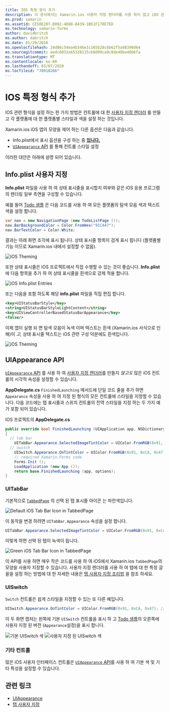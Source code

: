 ```yaml
---
title: IOS 특정 형식 추가
description: 이 문서에서는 Xamarin.ios 사용자 지정 렌더러를 사용 하지 않고 iOS 관련 모양을 설정 하는 방법을 설명 합니다.
ms.prod: xamarin
ms.assetid: CE50E207-D092-4D88-8439-1B51F178E7ED
ms.technology: xamarin-forms
author: davidbritch
ms.author: dabritch
ms.date: 01/29/2016
ms.openlocfilehash: 24d86c54ea4b346e1c165b28c6b62f5a98390d64
ms.sourcegitcommit: eedc6032eb5328115cb0d99ca9c8de48be40b6fa
ms.translationtype: MT
ms.contentlocale: ko-KR
ms.lasthandoff: 03/07/2020
ms.locfileid: "78918266"
---
```

# <a name="adding-ios-specific-formatting"></a>IOS 특정 형식 추가

IOS 관련 형식을 설정 하는 한 가지 방법은 컨트롤에 대 한 [사용자 지정 렌더러](~/xamarin-forms/app-fundamentals/custom-renderer/index.md) 를 만들고 각 플랫폼에 대 한 플랫폼별 스타일과 색을 설정 하는 것입니다.

Xamarin.ios iOS 앱의 모양을 제어 하는 다른 옵션은 다음과 같습니다.

- Info.plist에서 표시 옵션을 구성 하는 중 [ **입니다.** ](#info-plist)
- [`UIAppearance` API](#uiappearance) 를 통해 컨트롤 스타일 설정

이러한 대안은 아래에 설명 되어 있습니다.

<a name="info-plist"/>

## <a name="customizing-infoplist"></a>Info.plist 사용자 지정

**Info.plist** 파일을 사용 하 여 상태 표시줄을 표시할지 여부와 같은 iOS 응용 프로그램의 렌더링 일부 측면을 구성할 수 있습니다.

예를 들어 [Todo 샘플](https://docs.microsoft.com/samples/xamarin/xamarin-forms-samples/todo) 은 다음 코드를 사용 하 여 모든 플랫폼의 탐색 모음 색과 텍스트 색을 설정 합니다.

```csharp
var nav = new NavigationPage (new TodoListPage ());
nav.BarBackgroundColor = Color.FromHex("91CA47");
nav.BarTextColor = Color.White;
```

결과는 아래 화면 조각에 표시 됩니다. 상태 표시줄 항목이 검게 표시 됩니다 (플랫폼별 기능 이므로 Xamarin.ios 내에서 설정할 수 없음).

![](theme-images/status-default-sml.png "iOS Theming")

또한 상태 표시줄은 iOS 프로젝트에서 직접 수행할 수 있는 것이 좋습니다. **Info.plist** 에 다음 항목을 추가 하 여 상태 표시줄을 흰색으로 강제 적용 합니다.

![](theme-images/info-plist.png "iOS Info.plist Entries")

또는 다음을 포함 하도록 해당 **info.plist** 파일을 직접 편집 합니다.

```xml
<key>UIStatusBarStyle</key>
<string>UIStatusBarStyleLightContent</string>
<key>UIViewControllerBasedStatusBarAppearance</key>
<false/>
```

이제 앱이 실행 되 면 탐색 모음이 녹색 이며 텍스트는 흰색 (Xamarin.ios 서식으로 인해)이 *고,* 상태 표시줄 텍스트는 iOS 관련 구성 덕분에도 흰색입니다.

![](theme-images/status-white-sml.png "iOS Theming")

<a name="uiappearance"/>

## <a name="uiappearance-api"></a>UIAppearance API

[`UIAppearance` API](~/ios/user-interface/ios-ui/introduction-to-the-appearance-api.md) 를 사용 하 여 [사용자 지정 렌더러](~/xamarin-forms/app-fundamentals/custom-renderer/index.md)를 만들지 *않고도* 많은 iOS 컨트롤의 시각적 속성을 설정할 수 있습니다.

**AppDelegate.cs** `FinishedLaunching` 메서드에 단일 코드 줄을 추가 하면 `Appearance` 속성을 사용 하 여 지정 된 형식의 모든 컨트롤에 스타일을 지정할 수 있습니다. 다음 코드에는 탭 표시줄과 스위치 컨트롤의 전역 스타일을 지정 하는 두 가지 예가 포함 되어 있습니다.

IOS 프로젝트의 **AppDelegate.cs**

```csharp
public override bool FinishedLaunching (UIApplication app, NSDictionary options)
{
  // tab bar
    UITabBar.Appearance.SelectedImageTintColor = UIColor.FromRGB(0x91, 0xCA, 0x47); // green
  // switch
    UISwitch.Appearance.OnTintColor = UIColor.FromRGB(0x91, 0xCA, 0x47); // green
    // required Xamarin.Forms code
    Forms.Init ();
    LoadApplication (new App ());
    return base.FinishedLaunching (app, options);
}
```

### <a name="uitabbar"></a>UITabBar

기본적으로 [`TabbedPage`](~/xamarin-forms/app-fundamentals/navigation/tabbed-page.md) 의 선택 된 탭 표시줄 아이콘
는 파란색입니다.

![](theme-images/tabbar-default.png "Default iOS Tab Bar Icon in TabbedPage")

이 동작을 변경 하려면 `UITabBar.Appearance` 속성을 설정 합니다.

```csharp
UITabBar.Appearance.SelectedImageTintColor = UIColor.FromRGB(0x91, 0xCA, 0x47); // green
```

이렇게 하면 선택 된 탭이 녹색이 됩니다.

![](theme-images/tabbar-custom.png "Green iOS Tab Bar Icon in TabbedPage")

이 API를 사용 하면 매우 작은 코드를 사용 하 여 iOS에서 Xamarin.ios `TabbedPage`의 모양을 사용자 지정할 수 있습니다. 사용자 지정 렌더러를 사용 하 여 탭에 대 한 특정 글꼴을 설정 하는 방법에 대 한 자세한 내용은 [탭 사용자 지정 조리법](https://github.com/xamarin/recipes/tree/master/Recipes/xamarin-forms/iOS/customize-tabs) 을 참조 하세요.

### <a name="uiswitch"></a>UISwitch

`Switch` 컨트롤은 쉽게 스타일을 지정할 수 있는 또 다른 예입니다.

```csharp
UISwitch.Appearance.OnTintColor = UIColor.FromRGB(0x91, 0xCA, 0x47); // green
```

이 두 화면 캡처는 왼쪽에 기본 `UISwitch` 컨트롤을 표시 하 고 [Todo 샘플](https://docs.microsoft.com/samples/xamarin/xamarin-forms-samples/todo)의 오른쪽에 사용자 지정 된 버전 (`Appearance`설정)을 표시 합니다.

![](theme-images/switch-default.png "기본 UISwitch 색") ![](theme-images/switch-custom.png "사용자 지정 된 UISwitch 색")

### <a name="other-controls"></a>기타 컨트롤

많은 iOS 사용자 인터페이스 컨트롤은 [`UIAppearance` API](~/ios/user-interface/ios-ui/introduction-to-the-appearance-api.md)를 사용 하 여 기본 색 및 기타 특성을 설정할 수 있습니다.

## <a name="related-links"></a>관련 링크

- [UIAppearance](~/ios/user-interface/ios-ui/introduction-to-the-appearance-api.md)
- [탭 사용자 지정](https://github.com/xamarin/recipes/tree/master/Recipes/xamarin-forms/iOS/customize-tabs)
